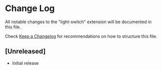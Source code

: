 # Change Log

All notable changes to the "light-switch" extension will be documented in this file.

Check [Keep a Changelog](http://keepachangelog.com/) for recommendations on how to structure this file.

## [Unreleased]

- Initial release